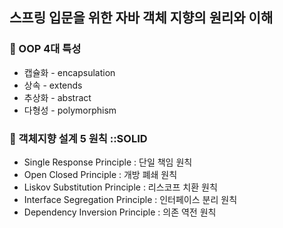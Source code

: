 ## 스프링 입문을 위한 자바 객체 지향의 원리와 이해 

### 📌 OOP 4대 특성
* 캡슐화 - encapsulation
* 상속 - extends 
* 추상화 - abstract
* 다형성 - polymorphism 

### 📌 객체지향 설계 5 원칙 ::SOLID
* Single Response Principle : 단일 책임 원칙
* Open Closed Principle : 개방 폐쇄 원칙
* Liskov Substitution Principle : 리스코프 치환 원칙
* Interface Segregation Principle : 인터페이스 분리 원칙
* Dependency Inversion Principle : 의존 역전 원칙
